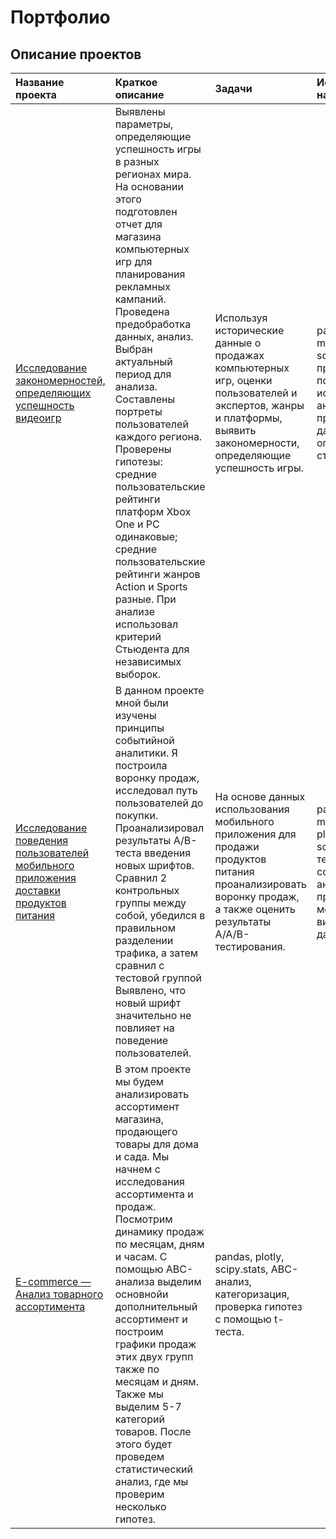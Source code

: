 # Портфолио

## Описание проектов

|Название проекта|Краткое описание|Задачи|Использованные навыки|
|:-----------|:-----------|:-----------|:-----------|
|[Исследование закономерностей, определяющих успешность видеоигр](https://github.com/Polina1710/Portfolio/tree/c6be59400e1e7d122cb416335c5e71fdef928972/Project%201)|Выявлены параметры, определяющие успешность игры в разных регионах мира. На основании этого подготовлен отчет для магазина компьютерных игр для планирования рекламных кампаний. Проведена предобработка данных, анализ. Выбран актуальный период для анализа. Составлены портреты пользователей каждого региона. Проверены гипотезы: средние пользовательские рейтинги платформ Xbox One и PC одинаковые; средние пользовательские рейтинги жанров Action и Sports разные. При анализе использовал критерий Стьюдента для независимых выборок.|Используя исторические данные о продажах компьютерных игр, оценки пользователей и экспертов, жанры и платформы, выявить закономерности, определяющие успешность игры.| pandas, matplotlib.pyplot, scipy.stats, проверка гипотез с помощью t-теста, исследовательский анализ, предобработка данных, описательная статистика.
|[Исследование поведения пользователей мобильного приложения доставки продуктов питания](https://github.com/Polina1710/Portfolio/tree/4cb75869a7136d063ebc6f01fcedfe93d95673f1/Project%202)|В данном проекте мной были изучены принципы событийной аналитики. Я построила воронку продаж, исследовал путь пользователей до покупки. Проанализировал результаты A/B-теста введения новых шрифтов. Сравнил 2 контрольных группы между собой, убедился в правильном разделении трафика, а затем сравнил с тестовой группой Выявлено, что новый шрифт значительно не повлияет на поведение пользователей.|На основе данных использования мобильного приложения для продажи продуктов питания проанализировать воронку продаж, а также оценить результаты A/A/B-тестирования.|pandas, matplotlib.pyplot, plotly, seaborn, scipy.stats, А/В тестирование, событийная аналитика, продуктовые метрики, визуализация данных.
|[E-commerce — Анализ товарного ассортимента](https://github.com/Polina1710/Portfolio/tree/4cb75869a7136d063ebc6f01fcedfe93d95673f1/Project%203)|В этом проекте мы будем анализировать ассортимент магазина, продающего товары для дома и сада. Мы начнем с исследования ассортимента и продаж. Посмотрим динамику продаж по месяцам, дням и часам. С помощью АВС-анализа выделим основнойи дополнительный ассортимент и построим графики продаж этих двух групп также по месяцам и дням. Также мы выделим 5-7 категорий товаров. После этого будет проведем статистический анализ, где мы проверим несколько гипотез.| pandas, plotly, scipy.stats, АВС-анализ, категоризация, проверка гипотез с помощью t-теста.
